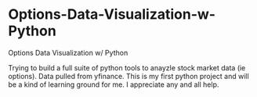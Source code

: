# Options-Data-Visualization-w-Python
Options Data Visualization w/ Python

Trying to build a full suite of python tools to anayzle stock market data (ie options). Data pulled from yfinance. This is my first python project and will be a kind of learning ground for me. I appreciate any and all help.
